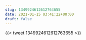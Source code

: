 ```yaml
---
slug: 1349924612612763655
date: 2021-01-15 03:41:22+00:00
draft: false
---
```


{{< tweet 1349924612612763655 >}}
